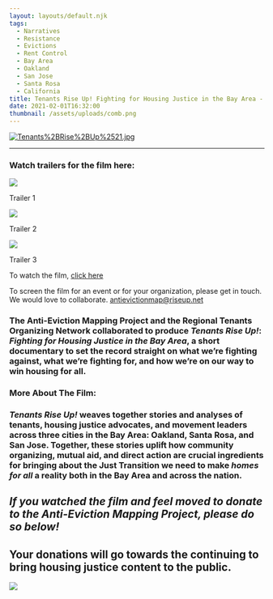 ```yaml
---
layout: layouts/default.njk
tags:
  - Narratives
  - Resistance
  - Evictions
  - Rent Control
  - Bay Area
  - Oakland
  - San Jose
  - Santa Rosa
  - California
title: Tenants Rise Up! Fighting for Housing Justice in the Bay Area - a film
date: 2021-02-01T16:32:00
thumbnail: /assets/uploads/comb.png
---
```


[![Tenants%2BRise%2BUp%2521.jpg](https://images.squarespace-cdn.com/content/v1/52b7d7a6e4b0b3e376ac8ea2/1612246255350-P7TV0GRBP46PNT7D46AN/ke17ZwdGBToddI8pDm48kNvT88LknE-K9M4pGNO0Iqd7gQa3H78H3Y0txjaiv_0fDoOvxcdMmMKkDsyUqMSsMWxHk725yiiHCCLfrh8O1z5QPOohDIaIeljMHgDF5CVlOqpeNLcJ80NK65_fV7S1USOFn4xF8vTWDNAUBm5ducQhX-V3oVjSmr829Rco4W2Uo49ZdOtO_QXox0_W7i2zEA/Tenants%252BRise%252BUp%252521.jpg)](https://vimeo.com/378409748/214fb847cf)

* * *

### Watch trailers for the film here:

![](https://images.squarespace-cdn.com/content/v1/52b7d7a6e4b0b3e376ac8ea2/1610401421562-LOLSIRKIP7TPB95624KT/ke17ZwdGBToddI8pDm48kLl76CqolYQpYCK1tQUkpCVZw-zPPgdn4jUwVcJE1ZvWQUxwkmyExglNqGp0IvTJZUJFbgE-7XRK3dMEBRBhUpzq3NVIIp6jYqnwxy-xF8aVXRy_AJKc5toB5m-gAPM7p7ivWsEabuWKGrHqsHOeNt4/image-asset.jpeg)

Trailer 1

![](https://images.squarespace-cdn.com/content/v1/52b7d7a6e4b0b3e376ac8ea2/1610401260695-FWYYALKDT99UVP7A5145/ke17ZwdGBToddI8pDm48kLl76CqolYQpYCK1tQUkpCVZw-zPPgdn4jUwVcJE1ZvWQUxwkmyExglNqGp0IvTJZUJFbgE-7XRK3dMEBRBhUpzq3NVIIp6jYqnwxy-xF8aVXRy_AJKc5toB5m-gAPM7p7ivWsEabuWKGrHqsHOeNt4/image-asset.jpeg)

Trailer 2

![](https://images.squarespace-cdn.com/content/v1/52b7d7a6e4b0b3e376ac8ea2/1610401474625-4408ZAB59SSXDDSACQD2/ke17ZwdGBToddI8pDm48kLl76CqolYQpYCK1tQUkpCVZw-zPPgdn4jUwVcJE1ZvWQUxwkmyExglNqGp0IvTJZUJFbgE-7XRK3dMEBRBhUpzq3NVIIp6jYqnwxy-xF8aVXRy_AJKc5toB5m-gAPM7p7ivWsEabuWKGrHqsHOeNt4/image-asset.jpeg)

Trailer 3

To watch the film, [click here](https://vimeo.com/378409748/214fb847cf)

To screen the film for an event or for your organization, please get in touch. We would love to collaborate. antievictionmap@riseup.net

###   

  

### The Anti-Eviction Mapping Project and the Regional Tenants Organizing Network collaborated to produce **_Tenants Rise Up!_: _Fighting for Housing Justice in the Bay Area_,** a short documentary to set the record straight on what we’re fighting against, what we’re fighting for, and how we’re on our way to win housing for all.  
  
  

  

### **More About The Film:**

### **_Tenants Rise Up!_** weaves together stories and analyses of tenants, housing justice advocates, and movement leaders across three cities in the Bay Area: Oakland, Santa Rosa, and San Jose. Together, these stories uplift how community organizing, mutual aid, and direct action are crucial ingredients for bringing about the Just Transition we need to make _homes for all_ a reality both in the Bay Area and across the nation.

_If you watched the film and feel moved to donate to the Anti-Eviction Mapping Project, please do so below!_
------------------------------------------------------------------------------------------------------------

Your donations will go towards the continuing to bring housing justice content to the public.
---------------------------------------------------------------------------------------------

   ![](https://www.paypal.com/en_US/i/scr/pixel.gif)